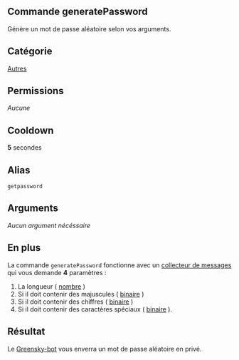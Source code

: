 ## Commande generatePassword
Génère un mot de passe aléatoire selon vos arguments.

## Catégorie
[Autres](../categories/fun.md)

## Permissions
*Aucune*

## Cooldown
**5** secondes

## Alias
`getpassword`

## Arguments
*Aucun argument nécéssaire*

## En plus
La commande `generatePassword` fonctionne avec un [collecteur de messages](../others/msg-collector.md) qui vous demande **4** paramètres :
1. La longueur ( [nombre](../others/nombre.md) )
2. Si il doit contenir des majuscules ( [binaire](../others/binaire.md) )
3. Si il doit contenir des chiffres ( [binaire](../others/binaire.md) )
4. Si il doit contenir des caractères spéciaux ( [binaire](../others/binaire.md) ).

## Résultat
Le [Greensky-bot](https://bit.ly/3tK2gAL) vous enverra un mot de passe aléatoire en privé.